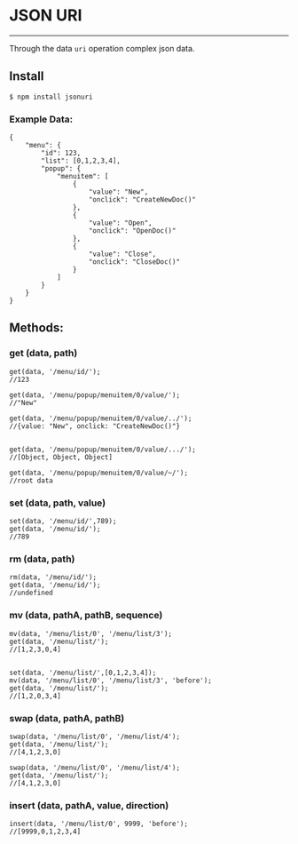# JSON URI

---

Through the data `uri` operation complex json data.


## Install

```
$ npm install jsonuri
```

### Example Data:
```
{
    "menu": {
        "id": 123,
        "list": [0,1,2,3,4],
        "popup": {
            "menuitem": [
                {
                    "value": "New",
                    "onclick": "CreateNewDoc()"
                },
                {
                    "value": "Open",
                    "onclick": "OpenDoc()"
                },
                {
                    "value": "Close",
                    "onclick": "CloseDoc()"
                }
            ]
        }
    }
}
```

## Methods:

### get (data, path)

```
get(data, '/menu/id/');
//123

get(data, '/menu/popup/menuitem/0/value/');
//"New"

get(data, '/menu/popup/menuitem/0/value/../');
//{value: "New", onclick: "CreateNewDoc()"}


get(data, '/menu/popup/menuitem/0/value/.../');
//[Object, Object, Object]

get(data, '/menu/popup/menuitem/0/value/~/');
//root data
```

### set (data, path, value)

```
set(data, '/menu/id/',789);
get(data, '/menu/id/');
//789

```

### rm (data, path)

```
rm(data, '/menu/id/');
get(data, '/menu/id/');
//undefined
```


### mv (data, pathA, pathB, sequence)

```
mv(data, '/menu/list/0', '/menu/list/3');
get(data, '/menu/list/');
//[1,2,3,0,4]


set(data, '/menu/list/',[0,1,2,3,4]);
mv(data, '/menu/list/0', '/menu/list/3', 'before');
get(data, '/menu/list/');
//[1,2,0,3,4]

```

### swap (data, pathA, pathB)

```
swap(data, '/menu/list/0', '/menu/list/4');
get(data, '/menu/list/');
//[4,1,2,3,0]

swap(data, '/menu/list/0', '/menu/list/4');
get(data, '/menu/list/');
//[4,1,2,3,0]

```


### insert (data, pathA, value, direction)

```
insert(data, '/menu/list/0', 9999, 'before');
//[9999,0,1,2,3,4]

```
